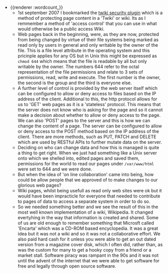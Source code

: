 - {{renderer :wordcount_}}
	- 1st september 2007 I bookmarked the [twiki security plugin](https://twiki.org/cgi-bin/view/Plugins/SecurityPlugin) which is a method of protecting page content in a 'Twiki' or wiki. Its as I remmember a method of 'access control' that you can use in what would otherwise be a public access Wiki. 
	- Web pages back in the beginning, were, as they are now, protected from being changed by virtue of their file systems being marked as read only by users in general and only writable by the owner of the file. This is a file level attribute in the operating system and this pricinple applies for any OS but in Unix this might be expressed as ```chmod 644``` which means that the file is readable by all but only writable by the owner. The numbers 644 refer to the octal representation of the file permissions and relate to 3 sets of permissions, read, write and execute. The first number is the owner, the second is the group and the third is everyone else.
	- A further level of control is provided by the web server itself which can be configured to allow or deny access to files based on the IP address of the client. Additional to this, the http protocol allows for us to 'GET' web pages as it is a 'stateless' protocol. This means that the server does not know who is asking for the page and so it cannot make a decision about whether to allow or deny access to the page. We can also 'POST' pages to the server and this is how we can change the content of a page. The server can be configured to allow or deny access to the POST method based on the IP address of the client. There are more methods, such as PUT, PATCH and DELETE which are used by RESTful APIs to further mutate data on the server.
	- Deciding on who can change data and how this is managed is quite a thing to get right. When we just had something like a Unix server onto which we shelled into, edited pages and saved them, permissions for the world to read our pages under `/var/www/html` were set to 644 and we were done. 
	- But when the idea of 'on line collaboration' came into being, how could be allow people that we approved of to make changes to our glorious web pages?
	- Wiki pages, whilst being usefull as read only web sites were ok but it would have been impracticle for everyone that needed to contribute to pages of data to access a separate system in order to do so. 
	- So we needed something better and we see the result of this in the most well known implementation of a wiki, Wikipedia. It changed evertyhing in the way that information is created and shared. Some of us are old enough to remember something that Microsft called 'Encarta' which was a CD-ROM based encyclopedia. It was a great idea but it was not a wiki and so it was not a collaborative effort. We also paid hard cash for it unless you were able to get an out dated version from a magazine cover disk, which I often did, rather than, as was the custom for many to get a hooky copy from a friend or a market stall. Software piracy was rampant in the 90s and it was not until the advent of the internet that we were able to get software for free and legally through open source software.